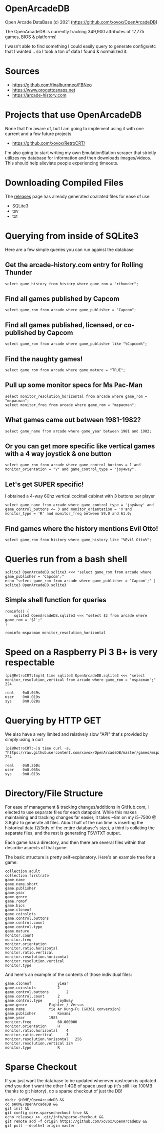 # OpenArcadeDB

Open Arcade DataBase (c) 2021 (https://github.com/xovox/OpenArcadeDB)

The OpenArcadeDB is currently tracking
349,900
attributes of 
17,775
games, BIOS & platforms!

I wasn't able to find something I could easily query to generate configs/etc that I wanted...
so I took a ton of data I found & normalized it.

# Sources

* https://github.com/finalburnneo/FBNeo
* https://www.progettosnaps.net
* https://arcade-history.com

# Projects that use OpenArcadeDB

None that I'm aware of, but I am going to implement using it with one current and a few future projects

* https://github.com/xovox/RetroCRT/

I'm also going to start writing my own EmulationStation scraper that strictly utilizes my database for information and then downloads images/videos.  This should help alieviate people experiencing timeouts.

# Downloading Compiled Files

The [releases](https://github.com/xovox/OpenArcadeDB/releases) page has already generated coallated files for ease of use

* SQLite3
* tsv
* txt

# Querying from inside of SQLite3

Here are a few simple queries you can run against the database

## Get the arcade-history.com entry for Rolling Thunder

```
select game_history from history where game_rom = "rthunder";
```

## Find all games published by Capcom

```
select game_rom from arcade where game_publisher = "Capcom";
```

## Find all games published, licensed, or co-published by Capcom

```
select game_rom from arcade where game_publisher like "%Capcom%";
```

## Find the naughty games!

```
select game_rom from arcade where game_mature = "TRUE";
```

## Pull up some monitor specs for Ms Pac-Man

```
select monitor_resolution_horizontal from arcade where game_rom = "mspacman";
select monitor_freq from arcade where game_rom = "mspacman";
```

## What games came out between 1981-1982?

```
select game_name from arcade where game_year between 1981 and 1982;
```

## Or you can get more specific like vertical games with a 4 way joystick & one button

```
select game_rom from arcade where game_control_buttons = 1 and monitor_orientation = "V" and game_control_type = "joy4way";
```

## Let's get SUPER specific!

I obtained a 4-way 60hz vertical cocktail cabinet with 3 buttons per player

```
select game_name from arcade where game_control_type = 'joy4way' and game_control_buttons <= 3 and monitor_orientation = 'V'and monitor_type = 'R' and monitor_freq between 59.0 and 61.0;
```

## Find games where the history mentions Evil Otto!

```
select game_rom from history where game_history like "%Evil Otto%";
```

# Queries run from a bash shell

```
sqlite3 OpenArcadeDB.sqlite3 <<< "select game_rom from arcade where game_publisher = 'Capcom';"
echo "select game_rom from arcade where game_publisher = 'Capcom';" | sqlite3 OpenArcadeDB.sqlite3
```

## Simple shell function for queries

```
rominfo() {
	sqlite3 OpenArcadeDB.sqlite3 <<< "select $2 from arcade where game_rom = '$1';"
}

rominfo mspacman monitor_resolution_horizontal
```

# Speed on a Raspberry Pi 3 B+ is very respectable

```
(pi@RetroCRT:tmp)$ time sqlite3 OpenArcadeDB.sqlite3 <<< "select monitor_resolution_vertical from arcade where game_rom = 'mspacman';"
224

real    0m0.049s
user    0m0.019s
sys     0m0.028s
```

# Querying by HTTP GET

We also have a very limited and relatively slow "API" that's provided by simply using a curl

```
(pi@RetroCRT:~)$ time curl -sL "https://raw.githubusercontent.com/xovox/OpenArcadeDB/master/games/mspacman/monitor.resolution.vertical"
224

real    0m0.260s
user    0m0.065s
sys     0m0.013s
```

# Directory/File Structure

For ease of management & tracking changes/additions in GitHub.com, I elected to use separate files for each datapoint.
While this makes maintaining and tracking changes far easier, it takes ~8m on my i5-7500 @ 3.8ghz to generate all files.
About half of the run time is inserting the historical data (2/3rds of the entire database's size), a third is collating the separate files, and the rest is generating TSV/TXT output.

Each game has a directory, and then there are several files within that describe aspects of that game.

The basic structure is pretty self-explanatory.
Here's an example tree for a game:

~~~~
collection.adult
collection.firstrate
game.name
game.name.short
game.publisher
game.year
game.genre
game.romof
game.bios
game.cloneof
game.coinslots
game.control.buttons
game.control.count
game.control.type
game.mature
monitor.count
monitor.freq
monitor.orientation
monitor.ratio.horizontal
monitor.ratio.vertical
monitor.resolution.horizontal
monitor.resolution.vertical
monitor.type
~~~~

And here's an example of the contents of those individual files:

~~~~
game.cloneof			yiear
game.coinslots			2
game.control.buttons		2
game.control.count		2
game.control.type		joy8way
game.genre			Fighter / Versus
game.name			Yie Ar Kung-Fu (GX361 conversion)
game.publisher			Konami
game.year			1985
monitor.freq			60.000000
monitor.orientation		H
monitor.ratio.horizontal	4
monitor.ratio.vertical		3
monitor.resolution.horizontal	256
monitor.resolution.vertical	224
monitor.type			R
~~~~

# Sparse Checkout

If you just want the database to be updated whenever upstream is updated *and* you don't want the other 1.4GB of space used up (it's still like 100MB thanks to git history), do a sparse checkout of just the DB!

```
mkdir $HOME/OpenArcadeDB &&
cd $HOME/OpenArcadeDB &&
git init &&
git config core.sparsecheckout true &&
echo release/ >> .git/info/sparse-checkout &&
git remote add -f origin https://github.com/xovox/OpenArcadeDB &&
git pull --depth=1 origin master
```
